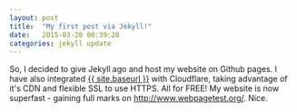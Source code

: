 ```yaml
---
layout: post
title:  "My first post via Jekyll!"
date:   2015-03-28 00:39:20
categories: jekyll update
---
```

So, I decided to give Jekyll ago and host my website on Github pages. I have also integrated <a href="{{ site.baseurl }}">{{ site.baseurl }}</a> with Cloudflare, taking advantage of it's CDN and flexible SSL to use HTTPS. All for FREE! My website is now superfast - gaining full marks on <a href="http://www.webpagetest.org/">http://www.webpagetest.org/</a>. Nice.